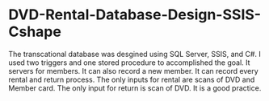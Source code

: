 # DVD-Rental-Database-Design-SSIS-Cshape
The transcational database was desgined using SQL Server, SSIS, and C#. I used two triggers and one stored procedure to accomplished the goal. It servers for members. It can also record a new member. It can record every rental and return process. The only inputs for rental are scans of DVD and Member card. The only input for return is scan of DVD. It is a good practice.
